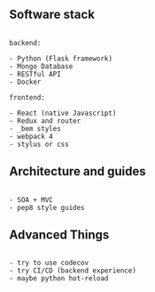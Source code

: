 
## Software stack

```

backend:

- Python (Flask framework)
- Mongo Database
- RESTful API
- Docker

frontend:

- React (native Javascript)
- Redux and router
- _bem styles
- webpack 4
- stylus or css

```

## Architecture and guides

```

- SOA + MVC
- pep8 style guides

```

## Advanced Things

```

- try to use codecov
- try CI/CD (backend experience)
- maybe python hot-reload

```
